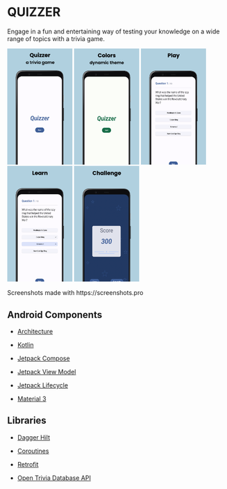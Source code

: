 # QUIZZER
Engage in a fun and entertaining way of testing your knowledge on a wide range of topics with a trivia game.

<p>
  <img src="screenshots/1.png" width="150" />
  <img src="screenshots/2.png" width="150" />
  <img src="screenshots/3.png" width="150" />
  <img src="screenshots/4.png" width="150" />
  <img src="screenshots/5.png" width="150" />
</p>
Screenshots made with https://screenshots.pro

## Android Components

- [Architecture](https://github.com/googlesamples/android-architecture-components)

- [Kotlin](https://kotlinlang.org/)

- [Jetpack Compose](https://developer.android.com/jetpack/compose)

- [Jetpack View Model](https://developer.android.com/topic/libraries/architecture/viewmodel)

- [Jetpack Lifecycle](https://developer.android.com/topic/libraries/architecture/lifecycle)

- [Material 3](https://m3.material.io/get-started)

## Libraries

- [Dagger Hilt](https://developer.android.com/training/dependency-injection/hilt-android)

- [Coroutines](https://kotlinlang.org/docs/reference/coroutines.html)

- [Retrofit](https://github.com/square/retrofit)
 
- [Open Trivia Database API](https://opentdb.com/)
